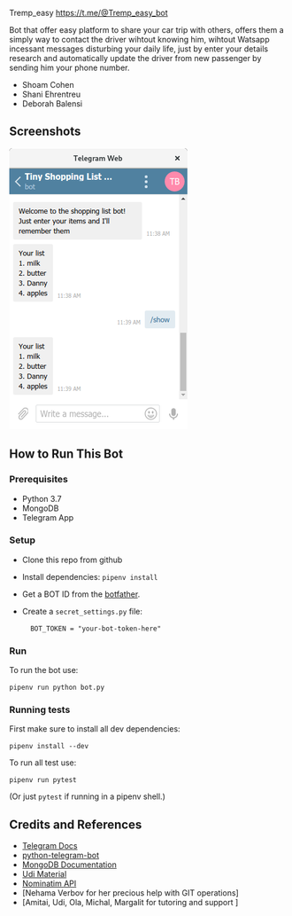 Tremp_easy
<https://t.me/@Tremp_easy_bot>

Bot that offer easy platform to share your car trip with others, offers them a simply way to contact the driver wihtout knowing him, wihtout Watsapp incessant messages disturbing your daily life, just by enter your details research and automatically update the driver from new passenger by sending him your phone number.

* Shoam Cohen
* Shani Ehrentreu
* Deborah Balensi


## Screenshots

![SCREESHOT DECSRIPTION](screenshots/shopping-list-bot-1.png)

## How to Run This Bot
### Prerequisites
* Python 3.7
* MongoDB
* Telegram App

### Setup
* Clone this repo from github
* Install dependencies: `pipenv install`
* Get a BOT ID from the [botfather](https://telegram.me/BotFather).
* Create a `secret_settings.py` file:

        BOT_TOKEN = "your-bot-token-here"

### Run
To run the bot use:

    pipenv run python bot.py

### Running tests
First make sure to install all dev dependencies:

    pipenv install --dev

To run all test  use:

    pipenv run pytest

(Or just `pytest` if running in a pipenv shell.)

## Credits and References
* [Telegram Docs](https://core.telegram.org/bots)
* [python-telegram-bot](https://github.com/python-telegram-bot/python-telegram-bot)
* [MongoDB Documentation](https://docs.mongodb.com/manual/)
* [Udi Material](http://lms.10x.org.il/)
* [Nominatim API](https://nominatim.openstreetmap.org/)
* [Nehama Verbov for her precious help with GIT operations]
* [Amitai, Udi, Ola, Michal, Margalit for tutoring and support ]

